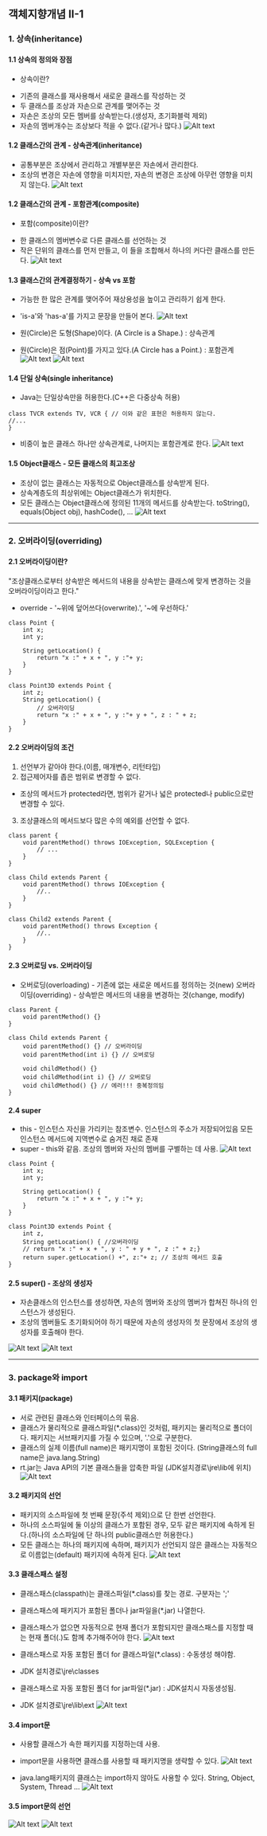 ## 객체지향개념 II-1

### 1. 상속(inheritance)
#### 1.1 상속의 정의와 장점
* 상속이란?
- 기존의 클래스를 재사용해서 새로운 클래스를 작성하는 것
- 두 클래스를 조상과 자손으로 관계를 맺어주는 것
- 자손은 조상의 모든 멤버를 상속받는다.(생성자, 초기화블럭 제외)
- 자손의 멤버개수는 조상보다 적을 수 없다.(같거나 많다.)
![Alt text](images/image.png)

#### 1.2 클래스간의 관계 - 상속관계(inheritance)
- 공통부분은 조상에서 관리하고 개별부분은 자손에서 관리한다.
- 조상의 변경은 자손에 영향을 미치지만, 자손의 변경은 조상에 아무런 영향을 미치지 않는다.
![Alt text](images/image-1.png)

#### 1.2 클래스간의 관계 - 포함관계(composite)
* 포함(composite)이란?
- 한 클래스의 멤버변수로 다른 클래스를 선언하는 것
- 작은 단위의 클래스를 먼저 만들고, 이 들을 조합해서 하나의 커다란 클래스를 만든다.
![Alt text](images/image-2.png)

#### 1.3 클래스간의 관계결정하기 - 상속 vs 포함
- 가능한 한 많은 관계를 맺어주어 재상용성을 높이고 관리하기 쉽게 한다.
- 'is-a'와 'has-a'를 가지고 문장을 만들어 본다.
![Alt text](images/image-3.png)

- 원(Circle)은 도형(Shape)이다. (A Circle is a Shape.) : 상속관계
- 원(Circle)은 점(Point)를 가지고 있다.(A Circle has a Point.) : 포함관계
![Alt text](images/image-4.png)
![Alt text](images/image-5.png)


#### 1.4 단일 상속(single inheritance)
- Java는 단일상속만을 허용한다.(C++은 다중상속 허용)
```
class TVCR extends TV, VCR { // 이와 같은 표현은 허용하지 않는다.
//...
}

```
- 비중이 높은 클래스 하나만 상속관계로, 나머지는 포함관계로 한다.
![Alt text](images/image-6.png)
#### 1.5 Object클래스 - 모든 클래스의 최고조상
- 조상이 없는 클래스는 자동적으로 Object클래스를 상속받게 된다.
- 상속계층도의 최상위에는 Object클래스가 위치한다.
- 모든 클래스는 Object클래스에 정의된 11개의 메서드를 상속받는다.
toString(), equals(Object obj), hashCode(), ...
![Alt text](images/image-7.png)


---

### 2. 오버라이딩(overriding)
#### 2.1 오버라이딩이란?
"조상클래스로부터 상속받은 메서드의 내용을 상속받는 클래스에 맞게 변경하는 것을 오버라이딩이라고 한다."
* override - '~위에 덮어쓰다(overwrite).', '~에 우선하다.'
```
class Point {
    int x;
    int y;

    String getLocation() {
        return "x :" + x + ", y :"+ y;
    }
}

class Point3D extends Point {
    int z;
    String getLocation() {
        // 오버라이딩
        return "x :" + x + ", y :"+ y + ", z : " + z;
    }
}
```
#### 2.2 오버라이딩의 조건
1. 선언부가 같아야 한다.(이름, 매개변수, 리턴타입)
2. 접근제어자를 좁은 범위로 변경할 수 없다.
- 조상의 메서드가 protected라면, 범위가 같거나 넓은 protected나 public으로만 변경할 수 있다.
3. 조상클래스의 메서드보다 많은 수의 예외를 선언할 수 없다.

```
class parent {
    void parentMethod() throws IOException, SQLException {
        // ...
    }
}

class Child extends Parent {
    void parentMethod() throws IOException {
        //..
    }
}

class Child2 extends Parent {
    void parentMethod() throws Exception {
        //..
    }
}
```
#### 2.3 오버로딩 vs. 오버라이딩
* 오버로딩(overloading) - 기존에 없는 새로운 메서드를 정의하는 것(new)
오버라이딩(overriding) - 상속받은 메서드의 내용을 변경하는 것(change, modify)

```
class Parent {
    void parentMethod() {}
}

class Child extends Parent {
    void parentMethod() {} // 오버라이딩
    void parentMethod(int i) {} // 오버로딩

    void childMethod() {}
    void childMethod(int i) {} // 오버로딩
    void childMethod() {} // 에러!!! 중복정의임
}

```
#### 2.4 super
- this - 인스턴스 자신을 가리키는 참조변수. 인스턴스의 주소가 저장되어있음
모든 인스턴스 메서드에 지역변수로 숨겨진 채로 존재
- super - this와 같음. 조상의 멤버와 자신의 멤버를 구별하는 데 사용.
![Alt text](images/image-8.png)

```
class Point {
    int x;
    int y;

    String getLocation() {
        return "x :" + x + ", y :"+ y;
    }
}

class Point3D extends Point {
    int z,
    String getLocation() { //오버라이딩
    // return "x :" + x + ", y : " + y + ", z :" + z;}
    return super.getLocation() +", z:"+ z; // 조상의 메서드 호출
}
```
#### 2.5 super() - 조상의 생성자
- 자손클래스의 인스턴스를 생성하면, 자손의 멤버와 조상의 멤버가 합쳐진 하나의 인스턴스가 생성된다.
- 조상의 멤버들도 초기화되어야 하기 때문에 자손의 생성자의 첫 문장에서 조상의 생성자를 호출해야 한다.

![Alt text](images/image-9.png)
![Alt text](images/image-10.png)


---

### 3. package와 import
#### 3.1 패키지(package)
- 서로 관련된 클래스와 인터페이스의 묶음.
- 클래스가 물리적으로 클래스파일(*.class)인 것처럼, 패키지는 물리적으로 폴더이다. 패키지는 서브패키지를 가질 수 있으며, '.'으로 구분한다.
- 클래스의 실제 이름(full name)은 패키지명이 포함된 것이다.
(String클래스의 full name은 java.lang.String)
- rt.jar는 Java API의 기본 클래스들을 압축한 파일
(JDK설치경로\jre\lib에 위치)
![Alt text](images/image-11.png)

#### 3.2 패키지의 선언
- 패키지의 소스파일에 첫 번째 문장(주석 제외)으로 단 한번 선언한다.
- 하나의 소스파일에 둘 이상의 클래스가 포함된 경우, 모두 같은 패키지에 속하게 된다.(하나의 소스파일에 단 하나의 public클래스만 허용한다.)
- 모든 클래스는 하나의 패키지에 속하며, 패키지가 선언되지 않은 클래스는 자동적으로 이름없는(default) 패키지에 속하게 된다.
![Alt text](images/image-12.png)
#### 3.3 클래스패스 설정
- 클래스패스(classpath)는 클래스파일(*.class)를 찾는 경로. 구분자는 ';'
- 클래스패스에 패키지가 포함된 폴더나 jar파일을(*.jar) 나열한다.
- 클래스패스가 없으면 자동적으로 현재 폴더가 포함되지만 클래스패스를 지정할 때는 현재 폴더(.)도 함께 추가해주어야 한다.
![Alt text](images/image-13.png)

- 클래스패스로 자동 포함된 폴더 for 클래스파일(*.class) : 수동생성 해야함.
- JDK 설치경로\jre\classes

- 클래스패스로 자동 포함된 폴더 for jar파일(*.jar) : JDK설치시 자동생성됨.
- JDK 설치경로\jre\lib\ext
![Alt text](images/image-14.png)

#### 3.4 import문
- 사용할 클래스가 속한 패키지를 지정하는데 사용.
- import문을 사용하면 클래스를 사용할 때 패키지명을 생략할 수 있다.
![Alt text](images/image-15.png)

- java.lang패키지의 클래스는 import하지 않아도 사용할 수 있다.
String, Object, System, Thread ...
![Alt text](images/image-16.png)
#### 3.5 import문의 선언

![Alt text](images/image-17.png)
![Alt text](images/image-18.png)